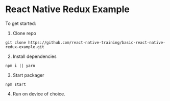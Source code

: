# React Native Redux Example

To get started:

1. Clone repo   
```
git clone https://github.com/react-native-training/basic-react-native-redux-example.git
```

2. Install dependencies   
```
npm i || yarn
```

3. Start packager   
```
npm start
```

4. Run on device of choice.
